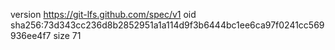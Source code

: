 version https://git-lfs.github.com/spec/v1
oid sha256:73d343cc236d8b2852951a1a114d9f3b6444bc1ee6ca97f0241cc569936ee4f7
size 71
